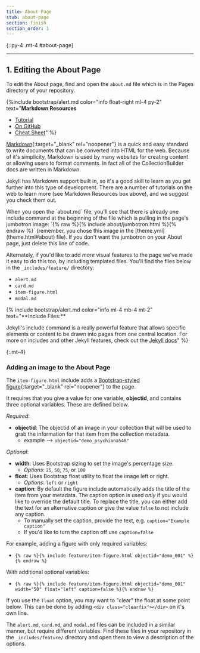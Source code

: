 ```yaml
---
title: About Page
stub: about-page
section: finish
section_order: 1
---
```


{:.py-4 .mt-4 #about-page}
***

## 1. Editing the About Page

To edit the About page, find and open the `about.md` file which is in the Pages directory of your repository. 

{%include bootstrap/alert.md color="info float-right ml-4 py-2" text="**Markdown Resources**
- [Tutorial](https://commonmark.org/help/tutorial/)
- [On GitHub](https://help.github.com/en/github/writing-on-github/basic-writing-and-formatting-syntax)
- [Cheat Sheet](https://github.com/adam-p/markdown-here/wiki/Markdown-Cheatsheet)" %} 

[Markdown](https://daringfireball.net/projects/markdown/syntax){:target="_blank" rel="noopener"} is a quick and easy standard to write documents that can be converted into HTML for the web. 
Because of it's simplicity, Markdown is used by many websites for creating content or allowing users to format comments.
In fact all of the CollectionBuilder docs are written in Markdown. 

Jekyll has Markdown support built in, so it's a good skill to learn as you get further into this type of development. 
There are a number of tutorials on the web to learn more (see Markdown Resources box above), and we suggest you check them out.

<div class="row">
<div class="col-md-7" markdown="1">
When you open the `about.md` file, you'll see that there is already one include command at the beginning of the file which is pulling in the page's jumbotron image: `{% raw %}{% include about/jumbotron.html %}{% endraw %}` (remember, you chose this image in the [theme.yml](theme.html#about) file). If you don't want the jumbotron on your About page, just delete this line of code.

Alternately, if you'd like to add *more* visual features to the page we've made it easy to do this too, by including templated files.
You'll find the files below in the `_includes/feature/` directory:
- `alert.md`
- `card.md`
- `item-figure.html`
- `modal.md`
</div>

<div class="col-md-5" markdown ="1">
{% include bootstrap/alert.md color="info ml-4 mb-4 mt-2" text="**Include Files:** 

Jekyll's include command is a really powerful feature that allows specific elements or content to be drawn into pages from one central location. For more on includes and other Jekyll features, check out the [Jekyll docs](https://jekyllrb.com/docs/)" %}
</div>
</div>

{:.mt-4}
### Adding an image to the About Page

The `item-figure.html` include adds a [Bootstrap-styled figure](https://getbootstrap.com/docs/4.4/content/figures/){:target="_blank" rel="noopener"} to the page.

It requires that you give a value for one variable, **objectid**, and contains three optional variables. 
These are defined below.

*Required*:

- **objectid**: The objectid of an image in your collection that will be used to grab the information for that item from the collection metadata. 
    - example --> `objectid="demo_psychiana548"`

*Optional*:
- **width**: Uses Bootstrap sizing to set the image's percentage size.
    - *Options*: `25`, `50`, `75`, or `100`
- **float**: Uses Bootstrap float utility to float the image left or right. 
    - *Options*: `left` or `right`
- **caption**: By default the figure include automatically adds the title of the item from your metadata. The caption option is used *only* if you would like to override the default title. To replace the title, you can either add the text for an alternative caption *or* give the value `false` to not include any caption.
    - To manually set the caption, provide the text, e.g. `caption="Example caption"`
    - If you'd like to turn the caption off use `caption=false`

For example, adding a figure with only required variables:
- `{% raw %}{% include feature/item-figure.html objectid="demo_001" %}{% endraw %}`

With additional optional variables:
- `{% raw %}{% include feature/item-figure.html objectid="demo_001" width="50" float="left" caption=false %}{% endraw %}`

If you use the `float` option, you may want to "clear" the float at some point below. 
This can be done by adding `<div class="clearfix"></div>` on it's own line.

The `alert.md`, `card.md`, and `modal.md` files can be included in a similar manner, but require different variables. Find these files in your repository in the `_includes/feature/` directory and open them to view a description of the options. 
